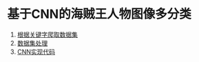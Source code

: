 # 基于CNN的海贼王人物图像多分类
1. [根据关键字爬取数据集](code/data-crawling/)
2. [数据集处理](code/data-processing/)
3. [CNN实现代码](code/cnn/)
    